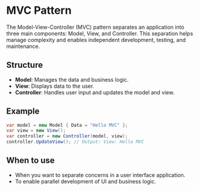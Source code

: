# MVC Pattern

The Model-View-Controller (MVC) pattern separates an application into three main components: Model, View, and Controller. This separation helps manage complexity and enables independent development, testing, and maintenance.

## Structure

- **Model**: Manages the data and business logic.
- **View**: Displays data to the user.
- **Controller**: Handles user input and updates the model and view.

## Example

```csharp
var model = new Model { Data = "Hello MVC" };
var view = new View();
var controller = new Controller(model, view);
controller.UpdateView(); // Output: View: Hello MVC
```

## When to use

- When you want to separate concerns in a user interface application.
- To enable parallel development of UI and business logic.
